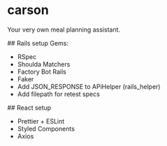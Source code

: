 # carson

Your very own meal planning assistant.

## Rails setup
Gems:

- RSpec
- Shoulda Matchers
- Factory Bot Rails
- Faker
- Add JSON_RESPONSE to APiHelper (rails_helper)
- Add filepath for retest specs

## React setup

- Prettier + ESLint
- Styled Components
- Axios
